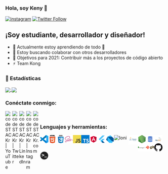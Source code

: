 ### Hola, soy Keny 👋

[![instagram](https://img.shields.io/badge/Follow%20%40ramirezkeny%20-2.K-red?style=for-the-badge&logo=instagram)](https://www.instagram.com/ramirezkeny/)
[![Twitter Follow](https://img.shields.io/twitter/follow/KenyRamirez10?color=1DA1F2&logo=twitter&style=for-the-badge)](https://twitter.com/intent/follow?original_referer=https%3A%2F%2Fgithub.com%2FKenyRamirez10r&screen_name=KenyRamirez10)

## ¡Soy estudiante, desarrollador y diseñador!

- 🌱 Actualmente estoy aprendiendo de todo 🤣
- 👯 Estoy buscando colaborar con otros desarrolladores
- 🥅 Objetivos para 2021: Contribuir más a los proyectos de código abierto
- ⚡ Team Kong




### 📕 Estadísticas

<a href="https://github.com/anuraghazra/github-readme-stats">
  <img align="center" src="https://github-readme-stats.vercel.app/api?username=KBRR11&count_private=true&show_icons=true&theme=tokyonight"/>
</a>
<a href="https://github.com/anuraghazra/github-readme-stats">
  <img align="center" src="https://github-readme-stats.vercel.app/api/top-langs/?username=KBRR11&layout=compact&langs_count=8&theme=tokyonight" />
</a>


### Conéctate conmigo:

[<img align = "left" alt = "codeSTACKr | YouTube" width = "22px" src = "https://cdn.jsdelivr.net/npm/simple-icons@v3/icons/pinterest.svg" />][pinterest]
[<img align = "left" alt = "codeSTACKr | Twitter" width = "22px" src = "https://cdn.jsdelivr.net/npm/simple-icons@v3/icons/twitter.svg" />][twitter]
[<img align = "left" alt = "codeSTACKr | LinkedIn" width = "22px" src = "https://cdn.jsdelivr.net/npm/simple-icons@v3/icons/facebook.svg" />][facebook]
[<img align = "left" alt = "codeSTACKr | Instagram" width = "22px" src = "https://cdn.jsdelivr.net/npm/simple-icons@v3/icons/instagram.svg" />][instagram]
[<img align = "left" alt = "codeSTACKr.com" width = "22px" src = "https://cdn.jsdelivr.net/npm/simple-icons@v3/icons/whatsapp.svg" />][whatsapp]

<br />

### Lenguajes y herramientas:

[<img align="left" alt="Visual Studio Code" width="26px" src="https://raw.githubusercontent.com/github/explore/80688e429a7d4ef2fca1e82350fe8e3517d3494d/topics/visual-studio-code/visual-studio-code.png" />][webpage]
[<img align="left" alt="HTML5" width="26px" src="https://raw.githubusercontent.com/github/explore/80688e429a7d4ef2fca1e82350fe8e3517d3494d/topics/html/html.png" />][webpage]
[<img align="left" alt="CSS3" width="26px" src="https://raw.githubusercontent.com/github/explore/80688e429a7d4ef2fca1e82350fe8e3517d3494d/topics/css/css.png" />][webpage]
[<img align="left" alt="Sass" width="26px" src="https://raw.githubusercontent.com/github/explore/80688e429a7d4ef2fca1e82350fe8e3517d3494d/topics/sass/sass.png" />][webpage]
[<img align="left" alt="JavaScript" width="26px" src="https://raw.githubusercontent.com/github/explore/80688e429a7d4ef2fca1e82350fe8e3517d3494d/topics/javascript/javascript.png" />][webpage]
[<img align="left" alt="TypeScript" width="26px" src="https://raw.githubusercontent.com/github/explore/80688e429a7d4ef2fca1e82350fe8e3517d3494d/topics/typescript/typescript.png" />][webpage]
[<img align="left" alt="Angular" width="26px" src="https://raw.githubusercontent.com/github/explore/80688e429a7d4ef2fca1e82350fe8e3517d3494d/topics/angular/angular.png" />][webpage]
[<img align="left" alt="Flutter" width="26px" src="https://raw.githubusercontent.com/github/explore/80688e429a7d4ef2fca1e82350fe8e3517d3494d/topics/flutter/flutter.png" />][webpage]
[<img align="left" alt="Dart" width="26px" src="https://raw.githubusercontent.com/github/explore/80688e429a7d4ef2fca1e82350fe8e3517d3494d/topics/dart/dart.png" />][webpage]
[<img align="left" alt="Ionic" width="45px" height="20" src="https://upload.wikimedia.org/wikipedia/commons/thumb/d/d1/Ionic_Logo.svg/1280px-Ionic_Logo.svg.png" />][webpage]
[<img align="left" alt="Java" width="30px" src="https://raw.githubusercontent.com/github/explore/80688e429a7d4ef2fca1e82350fe8e3517d3494d/topics/java/java.png" />][webpage]
[<img align="left" alt="Node.js" width="26px" src="https://raw.githubusercontent.com/github/explore/80688e429a7d4ef2fca1e82350fe8e3517d3494d/topics/nodejs/nodejs.png" />][webpage]
[<img align="left" alt="SQL" width="26px" src="https://raw.githubusercontent.com/github/explore/80688e429a7d4ef2fca1e82350fe8e3517d3494d/topics/sql/sql.png" />][webpage]
[<img align="left" alt="MySQL" width="26px" src="https://raw.githubusercontent.com/github/explore/80688e429a7d4ef2fca1e82350fe8e3517d3494d/topics/mysql/mysql.png" />][webpage]
[<img align="left" alt="MongoDB" width="26px" src="https://raw.githubusercontent.com/github/explore/80688e429a7d4ef2fca1e82350fe8e3517d3494d/topics/mongodb/mongodb.png" />][webpage]
[<img align="left" alt="Git" width="26px" src="https://raw.githubusercontent.com/github/explore/80688e429a7d4ef2fca1e82350fe8e3517d3494d/topics/git/git.png" />][webpage]
[<img align="left" alt="GitHub" width="26px" src="https://raw.githubusercontent.com/github/explore/78df643247d429f6cc873026c0622819ad797942/topics/github/github.png" />][webpage]
[<img align="left" alt="Terminal" width="26px" src="https://raw.githubusercontent.com/github/explore/80688e429a7d4ef2fca1e82350fe8e3517d3494d/topics/terminal/terminal.png" />][webpage]

<br />
<br />




[whatsapp]: https://api.whatsapp.com/send?phone=+593989819919&text=Hola%20Keny,%20vi%20tu%20perfil%20de%20GitHub,%20necesito%20de%20tu%20ayuda.
[twitter]: https://twitter.com/KenyRamirez10
[youtube]: https://youtube.com/codeSTACKr
[Instagram]: https://www.instagram.com/ramirezkeny/
[pinterest]: https://www.pinterest.es/anatoprami/_saved/
[facebook]: https://www.facebook.com/keny.ramirez.948/
[webpage]: https://github.com/KBRR11/Presentation
